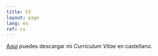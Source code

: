 ```yaml
---
title: CV
layout: page
lang: es
ref: cv
---
```


[Aquí]( https://mega.nz/#!ossGRLBa!Ix0tM3cRKe_0Q6vG0_2uy86UQw09cHwTQ0jmWOTfN9o ) puedes descargar mi *Curriculum Vitae* en castellano.


